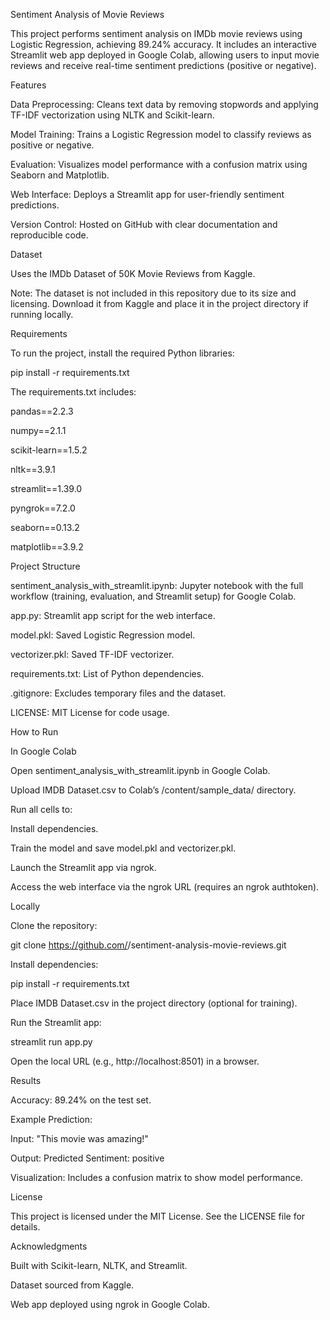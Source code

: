 Sentiment Analysis of Movie Reviews

This project performs sentiment analysis on IMDb movie reviews using Logistic Regression, achieving 89.24% accuracy. It includes an interactive Streamlit web app deployed in Google Colab, allowing users to input movie reviews and receive real-time sentiment predictions (positive or negative).

Features





Data Preprocessing: Cleans text data by removing stopwords and applying TF-IDF vectorization using NLTK and Scikit-learn.



Model Training: Trains a Logistic Regression model to classify reviews as positive or negative.



Evaluation: Visualizes model performance with a confusion matrix using Seaborn and Matplotlib.



Web Interface: Deploys a Streamlit app for user-friendly sentiment predictions.



Version Control: Hosted on GitHub with clear documentation and reproducible code.

Dataset





Uses the IMDb Dataset of 50K Movie Reviews from Kaggle.



Note: The dataset is not included in this repository due to its size and licensing. Download it from Kaggle and place it in the project directory if running locally.

Requirements

To run the project, install the required Python libraries:

pip install -r requirements.txt

The requirements.txt includes:





pandas==2.2.3



numpy==2.1.1



scikit-learn==1.5.2



nltk==3.9.1



streamlit==1.39.0



pyngrok==7.2.0



seaborn==0.13.2



matplotlib==3.9.2

Project Structure





sentiment_analysis_with_streamlit.ipynb: Jupyter notebook with the full workflow (training, evaluation, and Streamlit setup) for Google Colab.



app.py: Streamlit app script for the web interface.



model.pkl: Saved Logistic Regression model.



vectorizer.pkl: Saved TF-IDF vectorizer.



requirements.txt: List of Python dependencies.



.gitignore: Excludes temporary files and the dataset.



LICENSE: MIT License for code usage.

How to Run

In Google Colab





Open sentiment_analysis_with_streamlit.ipynb in Google Colab.



Upload IMDB Dataset.csv to Colab’s /content/sample_data/ directory.



Run all cells to:





Install dependencies.



Train the model and save model.pkl and vectorizer.pkl.



Launch the Streamlit app via ngrok.



Access the web interface via the ngrok URL (requires an ngrok authtoken).

Locally





Clone the repository:

git clone https://github.com/<your-username>/sentiment-analysis-movie-reviews.git



Install dependencies:

pip install -r requirements.txt



Place IMDB Dataset.csv in the project directory (optional for training).



Run the Streamlit app:

streamlit run app.py



Open the local URL (e.g., http://localhost:8501) in a browser.

Results





Accuracy: 89.24% on the test set.



Example Prediction:





Input: "This movie was amazing!"



Output: Predicted Sentiment: positive



Visualization: Includes a confusion matrix to show model performance.

License

This project is licensed under the MIT License. See the LICENSE file for details.

Acknowledgments





Built with Scikit-learn, NLTK, and Streamlit.



Dataset sourced from Kaggle.



Web app deployed using ngrok in Google Colab.

